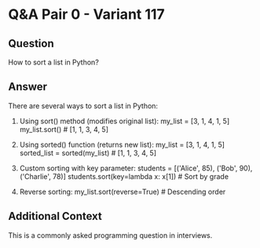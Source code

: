 # Q&A Pair 0 - Variant 117

## Question
How to sort a list in Python?

## Answer
There are several ways to sort a list in Python:

1. Using sort() method (modifies original list):
   my_list = [3, 1, 4, 1, 5]
   my_list.sort()  # [1, 1, 3, 4, 5]

2. Using sorted() function (returns new list):
   my_list = [3, 1, 4, 1, 5]
   sorted_list = sorted(my_list)  # [1, 1, 3, 4, 5]

3. Custom sorting with key parameter:
   students = [('Alice', 85), ('Bob', 90), ('Charlie', 78)]
   students.sort(key=lambda x: x[1])  # Sort by grade

4. Reverse sorting:
   my_list.sort(reverse=True)  # Descending order

## Additional Context
This is a commonly asked programming question in interviews.